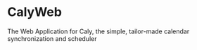 # CalyWeb
The Web Application for Caly, the simple, tailor-made calendar synchronization and scheduler
